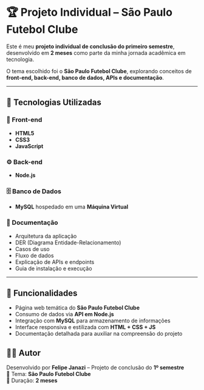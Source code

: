 <h1>🏆 Projeto Individual – São Paulo Futebol Clube</h1>

<p>
Este é meu <b>projeto individual de conclusão do primeiro semestre</b>, desenvolvido em <b>2 meses</b> como parte da minha jornada acadêmica em tecnologia.
</p>

<p>
O tema escolhido foi o <b>São Paulo Futebol Clube</b>, explorando conceitos de <b>front-end, back-end, banco de dados, APIs e documentação</b>.
</p>

<hr/>

<h2>📌 Tecnologias Utilizadas</h2>

<h3>🎨 Front-end</h3>
<ul>
  <li><b>HTML5</b></li>
  <li><b>CSS3</b></li>
  <li><b>JavaScript</b></li>
</ul>

<h3>⚙️ Back-end</h3>
<ul>
  <li><b>Node.js</b></li>
</ul>

<h3>🗄️ Banco de Dados</h3>
<ul>
  <li><b>MySQL</b> hospedado em uma <b>Máquina Virtual</b></li>
</ul>

<h3>📑 Documentação</h3>
<ul>
  <li>Arquitetura da aplicação</li>
  <li>DER (Diagrama Entidade-Relacionamento)</li>
  <li>Casos de uso</li>
  <li>Fluxo de dados</li>
  <li>Explicação de APIs e endpoints</li>
  <li>Guia de instalação e execução</li>
</ul>

<hr/>

<h2>🚀 Funcionalidades</h2>
<ul>
  <li>Página web temática do <b>São Paulo Futebol Clube</b></li>
  <li>Consumo de dados via <b>API em Node.js</b></li>
  <li>Integração com <b>MySQL</b> para armazenamento de informações</li>
  <li>Interface responsiva e estilizada com <b>HTML + CSS + JS</b></li>
  <li>Documentação detalhada para auxiliar na compreensão do projeto</li>
</ul>

<h2>👨‍💻 Autor</h2>
<p>
Desenvolvido por <b>Felipe Janazi</b> – Projeto de conclusão do <b>1º semestre</b><br/>
📌 Tema: <b>São Paulo Futebol Clube</b><br/>
📅 Duração: <b>2 meses</b>
</p>
